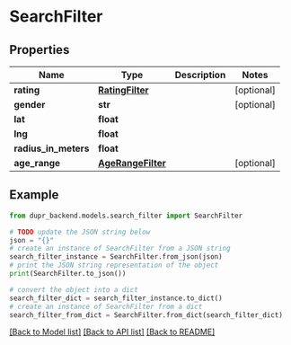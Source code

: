 # SearchFilter


## Properties

Name | Type | Description | Notes
------------ | ------------- | ------------- | -------------
**rating** | [**RatingFilter**](RatingFilter.md) |  | [optional] 
**gender** | **str** |  | [optional] 
**lat** | **float** |  | 
**lng** | **float** |  | 
**radius_in_meters** | **float** |  | 
**age_range** | [**AgeRangeFilter**](AgeRangeFilter.md) |  | [optional] 

## Example

```python
from dupr_backend.models.search_filter import SearchFilter

# TODO update the JSON string below
json = "{}"
# create an instance of SearchFilter from a JSON string
search_filter_instance = SearchFilter.from_json(json)
# print the JSON string representation of the object
print(SearchFilter.to_json())

# convert the object into a dict
search_filter_dict = search_filter_instance.to_dict()
# create an instance of SearchFilter from a dict
search_filter_from_dict = SearchFilter.from_dict(search_filter_dict)
```
[[Back to Model list]](../README.md#documentation-for-models) [[Back to API list]](../README.md#documentation-for-api-endpoints) [[Back to README]](../README.md)


